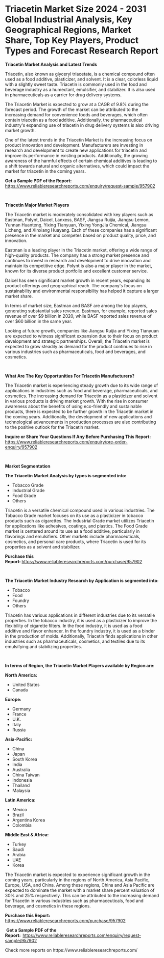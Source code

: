 <p><h1>Triacetin Market Size 2024 - 2031 Global Industrial Analysis, Key Geographical Regions, Market Share, Top Key Players, Product Types and Forecast Research Report</h1></p><p><strong>Triacetin Market Analysis and Latest Trends</strong></p>
<p><p>Triacetin, also known as glyceryl triacetate, is a chemical compound often used as a food additive, plasticizer, and solvent. It is a clear, colorless liquid with a slightly sweet taste. Triacetin is commonly used in the food and beverage industry as a humectant, emulsifier, and stabilizer. It is also used in pharmaceuticals as a carrier for drug delivery systems.</p><p>The Triacetin Market is expected to grow at a CAGR of 9.8% during the forecast period. The growth of the market can be attributed to the increasing demand for convenience foods and beverages, which often contain triacetin as a food additive. Additionally, the pharmaceutical industry's expanding use of triacetin in drug delivery systems is also driving market growth.</p><p>One of the latest trends in the Triacetin Market is the increasing focus on product innovation and development. Manufacturers are investing in research and development to create new applications for triacetin and improve its performance in existing products. Additionally, the growing awareness of the harmful effects of certain chemical additives is leading to a shift towards natural and organic alternatives, which could impact the market for triacetin in the coming years.</p></p>
<p><strong>Get a Sample PDF of the Report:&nbsp;</strong> <a href="https://www.reliableresearchreports.com/enquiry/request-sample/957902">https://www.reliableresearchreports.com/enquiry/request-sample/957902</a></p>
<p>&nbsp;</p>
<p><strong>Triacetin Major Market Players</strong></p>
<p><p>The Triacetin market is moderately consolidated with key players such as Eastman, Polynt, Daicel, Lanxess, BASF, Jiangsu Ruijia, Jiangsu Lemon, Yunnan Huanteng, Yixing Tianyuan, Yixing YongJia Chemical, Jiangsu Licheng, and Xinxiang Huayang. Each of these companies has a significant presence in the market and competes based on product quality, price, and innovation.</p><p>Eastman is a leading player in the Triacetin market, offering a wide range of high-quality products. The company has a strong market presence and continues to invest in research and development to drive innovation and maintain its competitive edge. Polynt is also a major player in the market, known for its diverse product portfolio and excellent customer service.</p><p>Daicel has seen significant market growth in recent years, expanding its product offerings and geographical reach. The company's focus on sustainability and environmental responsibility has helped it capture a larger market share.</p><p>In terms of market size, Eastman and BASF are among the top players, generating substantial sales revenue. Eastman, for example, reported sales revenue of over $9 billion in 2020, while BASF reported sales revenue of over $60 billion in the same year.</p><p>Looking at future growth, companies like Jiangsu Ruijia and Yixing Tianyuan are expected to witness significant expansion due to their focus on product development and strategic partnerships. Overall, the Triacetin market is expected to grow steadily as demand for the product continues to rise in various industries such as pharmaceuticals, food and beverages, and cosmetics.</p></p>
<p>&nbsp;</p>
<p><strong>What Are The Key Opportunities For Triacetin Manufacturers?</strong></p>
<p><p>The Triacetin market is experiencing steady growth due to its wide range of applications in industries such as food and beverage, pharmaceuticals, and cosmetics. The increasing demand for Triacetin as a plasticizer and solvent in various products is driving market growth. With the rise in consumer awareness about the benefits of using eco-friendly and sustainable products, there is expected to be further growth in the Triacetin market in the coming years. Additionally, the development of new applications and technological advancements in production processes are also contributing to the positive outlook for the Triacetin market.</p></p>
<p><strong>Inquire or Share Your Questions If Any Before Purchasing This Report:</strong> <a href="https://www.reliableresearchreports.com/enquiry/pre-order-enquiry/957902">https://www.reliableresearchreports.com/enquiry/pre-order-enquiry/957902</a></p>
<p>&nbsp;</p>
<p><strong>Market Segmentation</strong></p>
<p><strong>The Triacetin Market Analysis by types is segmented into:</strong></p>
<p><ul><li>Tobacco Grade</li><li>Industrial Grade</li><li>Food Grade</li><li>Others</li></ul></p>
<p><p>Triacetin is a versatile chemical compound used in various industries. The Tobacco Grade market focuses on its use as a plasticizer in tobacco products such as cigarettes. The Industrial Grade market utilizes Triacetin for applications like adhesives, coatings, and plastics. The Food Grade market is centered around its use as a food additive, particularly in flavorings and emulsifiers. Other markets include pharmaceuticals, cosmetics, and personal care products, where Triacetin is used for its properties as a solvent and stabilizer.</p></p>
<p><strong>Purchase this Report:&nbsp;</strong><a href="https://www.reliableresearchreports.com/purchase/957902">https://www.reliableresearchreports.com/purchase/957902</a></p>
<p>&nbsp;</p>
<p><strong>The Triacetin Market Industry Research by Application is segmented into:</strong></p>
<p><ul><li>Tobacco</li><li>Food</li><li>Foundry</li><li>Others</li></ul></p>
<p><p>Triacetin has various applications in different industries due to its versatile properties. In the tobacco industry, it is used as a plasticizer to improve the flexibility of cigarette filters. In the food industry, it is used as a food additive and flavor enhancer. In the foundry industry, it is used as a binder in the production of molds. Additionally, Triacetin finds applications in other industries such as pharmaceuticals, cosmetics, and textiles due to its emulsifying and stabilizing properties.</p></p>
<p>&nbsp;</p>
<p><strong>In terms of Region, the Triacetin Market Players available by Region are:</strong></p>
<p>
    <p> <strong> North America: </strong>
        <ul>
            <li>United States</li>
            <li>Canada</li>
        </ul>
        </p> 
    <p> <strong> Europe: </strong>
        <ul>
            <li>Germany</li>
            <li>France</li>
            <li>U.K.</li>
            <li>Italy</li>
            <li>Russia</li>
        </ul>
        </p> 
    <p> <strong> Asia-Pacific: </strong>
        <ul>
            <li>China</li>
            <li>Japan</li>
            <li>South Korea</li>
            <li>India</li>
            <li>Australia</li>
            <li>China Taiwan</li>
            <li>Indonesia</li>
            <li>Thailand</li>
            <li>Malaysia</li>
        </ul>
        </p> 
    <p> <strong> Latin America: </strong>
        <ul>
            <li>Mexico</li>
            <li>Brazil</li>
            <li>Argentina Korea</li>
            <li>Colombia</li>
        </ul>
        </p> 
    <p> <strong> Middle East & Africa: </strong>
        <ul>
            <li>Turkey</li>
            <li>Saudi</li>
            <li>Arabia</li>
            <li>UAE</li>
            <li>Korea</li>
        </ul>
    </p>
    </p>
<p><p>The Triacetin market is expected to experience significant growth in the coming years, particularly in the regions of North America, Asia Pacific, Europe, USA, and China. Among these regions, China and Asia Pacific are expected to dominate the market with a market share percent valuation of 30% and 25% respectively. This can be attributed to the increasing demand for Triacetin in various industries such as pharmaceuticals, food and beverage, and cosmetics in these regions.</p></p>
<p><strong>Purchase this Report: </strong><a href="https://www.reliableresearchreports.com/purchase/957902">https://www.reliableresearchreports.com/purchase/957902</a></p>
<p>&nbsp;<strong>Get a Sample PDF of the Report:&nbsp;&nbsp;</strong><a href="https://www.reliableresearchreports.com/enquiry/request-sample/957902">https://www.reliableresearchreports.com/enquiry/request-sample/957902</a></p>
<p><strong></strong></p>
<p>Check more reports on https://www.reliableresearchreports.com/</p>